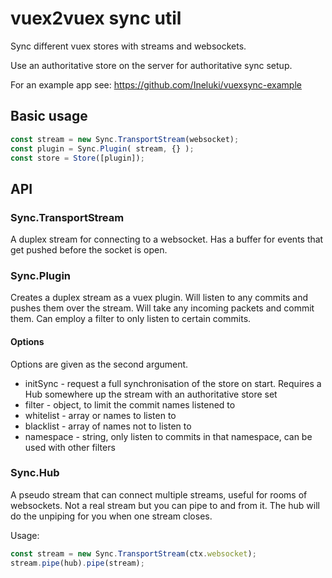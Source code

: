 # vuex2vuex sync util

Sync different vuex stores with streams and websockets.

Use an authoritative store on the server for authoritative sync setup.

For an example app see: https://github.com/Ineluki/vuexsync-example

## Basic usage

```javascript
const stream = new Sync.TransportStream(websocket);
const plugin = Sync.Plugin( stream, {} );
const store = Store([plugin]);
```

## API

### Sync.TransportStream

A duplex stream for connecting to a websocket. Has a buffer for events that get pushed before the socket is open.

### Sync.Plugin

Creates a duplex stream as a vuex plugin. Will listen to any commits and pushes them over the stream.
Will take any incoming packets and commit them. Can employ a filter to only listen to certain commits.

#### Options

Options are given as the second argument.

 * initSync - request a full synchronisation of the store on start. Requires a Hub somewhere up the stream with an authoritative store set
 * filter - object, to limit the commit names listened to
  * whitelist - array or names to listen to
  * blacklist - array of names not to listen to
  * namespace - string, only listen to commits in that namespace, can be used with other filters

### Sync.Hub

A pseudo stream that can connect multiple streams, useful for rooms of websockets. Not a real stream but you can pipe to and from it. The hub will do the unpiping for you when one stream closes.

Usage:

```javascript
const stream = new Sync.TransportStream(ctx.websocket);
stream.pipe(hub).pipe(stream);
```
